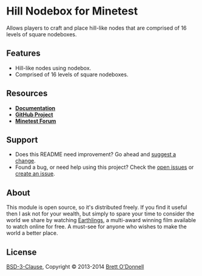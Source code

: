 # Hill Nodebox for Minetest

Allows players to craft and place hill-like nodes that are comprised of 16 levels of square nodeboxes.


## Features

- Hill-like nodes using nodebox.
- Comprised of 16 levels of square nodeboxes.


## Resources

- **[Documentation](http://cornernote.github.io/minetest-hill_nodebox)**
- **[GitHub Project](https://github.com/cornernote/minetest-hill_nodebox)**
- **[Minetest Forum](http://minetest.net/forum/viewtopic.php?id=3555)**


## Support

- Does this README need improvement?  Go ahead and [suggest a change](https://github.com/cornernote/minetest-hill_nodebox/edit/master/README.md).
- Found a bug, or need help using this project?  Check the [open issues](https://github.com/cornernote/minetest-hill_nodebox/issues) or [create an issue](https://github.com/cornernote/minetest-hill_nodebox/issues/new).


## About

This module is open source, so it's distributed freely. If you find it useful then I ask not for your wealth, but simply to spare your time to consider the world we share by watching [Earthlings](http://earthlings.com/), a multi-award winning film available to watch online for free. A must-see for anyone who wishes to make the world a better place.


## License

[BSD-3-Clause](https://raw.github.com/cornernote/minetest-hill_nodebox/master/LICENSE), Copyright © 2013-2014 [Brett O'Donnell](http://cornernote.github.io/)
